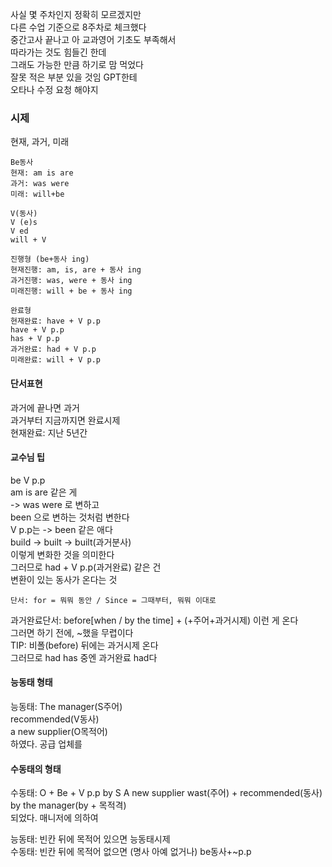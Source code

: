 사실 몇 주차인지 정확히 모르겠지만  
다른 수업 기준으로 8주차로 체크했다  
중간고사 끝나고 아 교과영어 기초도 부족해서  
따라가는 것도 힘들긴 한데  
그래도 가능한 만큼 하기로 맘 먹었다  
잘못 적은 부분 있을 것임 GPT한테  
오타나 수정 요청 해야지  
  
### 시제 
현재, 과거, 미래  
```  
Be동사
현재: am is are 
과거: was were  
미래: will+be  

V(동사) 
V (e)s  
V ed  
will + V  

진행형 (be+동사 ing)  
현재진행: am, is, are + 동사 ing  
과거진행: was, were + 동사 ing  
미래진행: will + be + 동사 ing  
  
완료형  
현재완료: have + V p.p  
have + V p.p  
has + V p.p  
과거완료: had + V p.p  
미래완료: will + V p.p  
```
  
#### 단서표현 
과거에 끝나면 과거  
과거부터 지금까지면 완료시제  
현재완료: 지난 5년간  

#### 교수님 팁 
be V p.p  
am is are 같은 게  
-> was were 로 변하고  
been 으로 변하는 것처럼 변한다  
V p.p는 -> been 같은 애다  
build -> built -> built(과거분사)  
이렇게 변화한 것을 의미한다  
그러므로 had + V p.p(과거완료) 같은 건  
변환이 있는 동사가 온다는 것  
  
```
단서: for = 뭐뭐 동안 / Since = 그때부터, 뭐뭐 이대로  
```
과거완료단서: before[when / by the time] + (+주어+과거시제) 이런 게 온다  
그러면 하기 전에, ~했을 무렵이다  
TIP: 비폴(before) 뒤에는 과거시제 온다  
그러므로 had has 중엔 과거완료 had다  
  
#### 능동태 형태 
능동태: 
The manager(S주어)  
recommended(V동사)  
a new supplier(O목적어)  
하였다. 공급 업체를  
  
#### 수동태의 형태 
수동태: O + Be + V p.p by S
A new supplier wast(주어) + recommended(동사)  by the manager(by + 목적격)  
되었다. 매니저에 의하여  
  
능동태: 빈칸 뒤에 목적어 있으면 능동태시제  
수동태: 빈칸 뒤에 목적어 없으면 
(명사 아예 없거나) be동사+~p.p  
  

